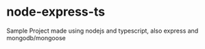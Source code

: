 # node-express-ts
Sample Project made using nodejs and typescript, also express and mongodb/mongoose
